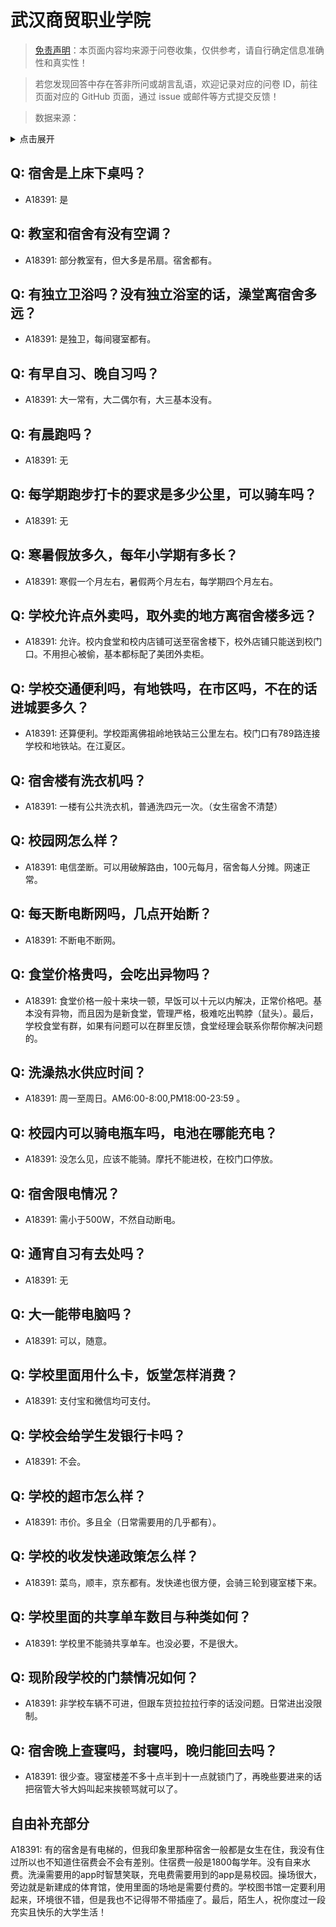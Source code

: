 # 武汉商贸职业学院

> [免责声明](https://colleges.chat/#_3)：本页面内容均来源于问卷收集，仅供参考，请自行确定信息准确性和真实性！

> 若您发现回答中存在答非所问或胡言乱语，欢迎记录对应的问卷 ID，前往页面对应的 GitHub 页面，通过 issue 或邮件等方式提交反馈！

> 数据来源：

<details><summary>点击展开</summary>
<ul>
<li>A18391: 匿名 (2023 年 06 月)</li>
</ul>
</details>

## Q: 宿舍是上床下桌吗？

- A18391: 是

## Q: 教室和宿舍有没有空调？

- A18391: 部分教室有，但大多是吊扇。宿舍都有。

## Q: 有独立卫浴吗？没有独立浴室的话，澡堂离宿舍多远？

- A18391: 是独卫，每间寝室都有。

## Q: 有早自习、晚自习吗？

- A18391: 大一常有，大二偶尔有，大三基本没有。

## Q: 有晨跑吗？

- A18391: 无

## Q: 每学期跑步打卡的要求是多少公里，可以骑车吗？

- A18391: 无

## Q: 寒暑假放多久，每年小学期有多长？

- A18391: 寒假一个月左右，暑假两个月左右，每学期四个月左右。

## Q: 学校允许点外卖吗，取外卖的地方离宿舍楼多远？

- A18391: 允许。校内食堂和校内店铺可送至宿舍楼下，校外店铺只能送到校门口。不用担心被偷，基本都标配了美团外卖柜。

## Q: 学校交通便利吗，有地铁吗，在市区吗，不在的话进城要多久？

- A18391: 还算便利。学校距离佛祖岭地铁站三公里左右。校门口有789路连接学校和地铁站。在江夏区。

## Q: 宿舍楼有洗衣机吗？

- A18391: 一楼有公共洗衣机，普通洗四元一次。（女生宿舍不清楚）

## Q: 校园网怎么样？

- A18391: 电信垄断。可以用破解路由，100元每月，宿舍每人分摊。网速正常。

## Q: 每天断电断网吗，几点开始断？

- A18391: 不断电不断网。

## Q: 食堂价格贵吗，会吃出异物吗？

- A18391: 食堂价格一般十来块一顿，早饭可以十元以内解决，正常价格吧。基本没有异物，而且因为是新食堂，管理严格，极难吃出鸭脖（鼠头）。最后，学校食堂有群，如果有问题可以在群里反馈，食堂经理会联系你帮你解决问题的。

## Q: 洗澡热水供应时间？

- A18391: 周一至周日。AM6:00-8:00,PM18:00-23:59 。

## Q: 校园内可以骑电瓶车吗，电池在哪能充电？

- A18391: 没怎么见，应该不能骑。摩托不能进校，在校门口停放。

## Q: 宿舍限电情况？

- A18391: 需小于500W，不然自动断电。

## Q: 通宵自习有去处吗？

- A18391: 无

## Q: 大一能带电脑吗？

- A18391: 可以，随意。

## Q: 学校里面用什么卡，饭堂怎样消费？

- A18391: 支付宝和微信均可支付。

## Q: 学校会给学生发银行卡吗？

- A18391: 不会。

## Q: 学校的超市怎么样？

- A18391: 市价。多且全（日常需要用的几乎都有）。

## Q: 学校的收发快递政策怎么样？

- A18391: 菜鸟，顺丰，京东都有。发快递也很方便，会骑三轮到寝室楼下来。

## Q: 学校里面的共享单车数目与种类如何？

- A18391: 学校里不能骑共享单车。也没必要，不是很大。

## Q: 现阶段学校的门禁情况如何？

- A18391: 非学校车辆不可进，但跟车货拉拉拉行李的话没问题。日常进出没限制。

## Q: 宿舍晚上查寝吗，封寝吗，晚归能回去吗？

- A18391: 很少查。寝室楼差不多十点半到十一点就锁门了，再晚些要进来的话把宿管大爷大妈叫起来挨顿骂就可以了。

## 自由补充部分

A18391: 有的宿舍是有电梯的，但我印象里那种宿舍一般都是女生在住，我没有住过所以也不知道住宿费会不会有差别。住宿费一般是1800每学年。没有自来水费。洗澡需要用的app时智慧笑联，充电费需要用到的app是易校园。操场很大，旁边就是新建成的体育馆，使用里面的场地是需要付费的。学校图书馆一定要利用起来，环境很不错，但是我也不记得带不带插座了。最后，陌生人，祝你度过一段充实且快乐的大学生活！